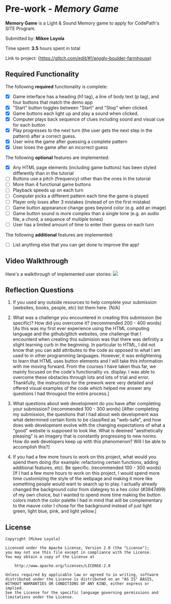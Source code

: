 # Pre-work - *Memory Game*

**Memory Game** is a Light & Sound Memory game to apply for CodePath's SITE Program. 

Submitted by: **Mikee Loyola**

Time spent: **3.5** hours spent in total

Link to project: (https://glitch.com/edit/#!/wiggly-boulder-farmhouse)

## Required Functionality

The following **required** functionality is complete:

* [x] Game interface has a heading (h1 tag), a line of body text (p tag), and four buttons that match the demo app
* [x] "Start" button toggles between "Start" and "Stop" when clicked. 
* [x] Game buttons each light up and play a sound when clicked. 
* [x] Computer plays back sequence of clues including sound and visual cue for each button
* [x] Play progresses to the next turn (the user gets the next step in the pattern) after a correct guess. 
* [x] User wins the game after guessing a complete pattern
* [x] User loses the game after an incorrect guess

The following **optional** features are implemented:

* [x] Any HTML page elements (including game buttons) has been styled differently than in the tutorial
* [ ] Buttons use a pitch (frequency) other than the ones in the tutorial
* [ ] More than 4 functional game buttons
* [ ] Playback speeds up on each turn
* [ ] Computer picks a different pattern each time the game is played
* [ ] Player only loses after 3 mistakes (instead of on the first mistake)
* [ ] Game button appearance change goes beyond color (e.g. add an image)
* [ ] Game button sound is more complex than a single tone (e.g. an audio file, a chord, a sequence of multiple tones)
* [ ] User has a limited amount of time to enter their guess on each turn

The following **additional** features are implemented:

- [ ] List anything else that you can get done to improve the app!

## Video Walkthrough

Here's a walkthrough of implemented user stories:
![](https://media.giphy.com/media/eIRsSkKVDui8CB1ajh/giphy.gif)


## Reflection Questions
1. If you used any outside resources to help complete your submission (websites, books, people, etc) list them here. 
[N/A]

2. What was a challenge you encountered in creating this submission (be specific)? How did you overcome it? (recommended 200 - 400 words) 
[As this was my first ever experience using the HTML computing language and the github/glitch websites, one challenge that I encounterd when creating this submision was that
there was definitly a slight learning curb in the beginning. In particular to HTML, I did not know that you can add attributes to the code as opposed to what I am used to in
other programming languages. However, it was enlightening to learn that HTML uses button elements and I will take this information with me moving forward. From the courses I 
have taken thus far, we mainly focused on the code's functionality vs. display. I was able to overcome these obstacles through lots and lots of trial and error. Thankfully, the
instructions for the prework were very detailed and offered visual examples of the code which helped me answer any questions I had througout the entire process.]

3. What questions about web development do you have after completing your submission? (recommended 100 - 300 words) 
[After completing my submission, the questions that I had about web development was what determined certain fonts to be classified as "web-safe", and how does web development evolve with
the changing expectations of what a "good" website is supposed to look like. What is deemed "aesthetically pleasing" is an imagery that is constantly progressing to new norms. How do
web developers keep up with this phenomenon? Will I be able to accomplish this?]

4. If you had a few more hours to work on this project, what would you spend them doing (for example: refactoring certain functions, adding additional features, etc). Be specific. (recommended 100 - 300 words) 
[If I had a few more hours to work on this project, I would spend more time customizing the style of the webpage and making it more like something people would want to search up to play.
I actually already changed the background color from slategrey to a hex color (#3947d99) of my own choice, but I wanted to spend more time making the button colors match the color palette
I had in mind that will be complementary to the mauve color I chose for the background instead of just light green, light blue, pink, and light yellow.]



## License

    Copyright [Mikee Loyola]

    Licensed under the Apache License, Version 2.0 (the "License");
    you may not use this file except in compliance with the License.
    You may obtain a copy of the License at

        http://www.apache.org/licenses/LICENSE-2.0

    Unless required by applicable law or agreed to in writing, software
    distributed under the License is distributed on an "AS IS" BASIS,
    WITHOUT WARRANTIES OR CONDITIONS OF ANY KIND, either express or implied.
    See the License for the specific language governing permissions and
    limitations under the License.